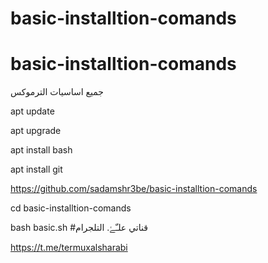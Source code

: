 # basic-installtion-comands
# basic-installtion-comands

جميع اساسيات الترموكس

apt update

apt upgrade

apt install bash

apt install git

https://github.com/sadamshr3be/basic-installtion-comands

cd basic-installtion-comands

bash basic.sh
#قناتي علـّۓ. التلجرام

https://t.me/termuxalsharabi
